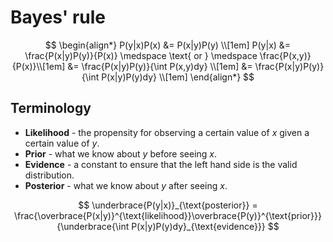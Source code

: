 # Bayes' rule

$$
\begin{align*}
P(y|x)P(x) &= P(x|y)P(y) \\[1em]
P(y|x) &= \frac{P(x|y)P(y)}{P(x)} \medspace \text{ or } \medspace \frac{P(x,y)}{P(x)}\\[1em]
&= \frac{P(x|y)P(y)}{\int P(x,y)dy} \\[1em]
&= \frac{P(x|y)P(y)}{\int P(x|y)P(y)dy} \\[1em]
\end{align*}
$$

## Terminology

- **Likelihood** - the propensity for observing a certain value of $x$ given a
  certain value of $y$.
- **Prior** - what we know about $y$ before seeing $x$.
- **Evidence** - a constant to ensure that the left hand side is the valid
  distribution.
- **Posterior** - what we know about $y$ after seeing $x$.

$$
\underbrace{P(y|x)}_{\text{posterior}} = \frac{\overbrace{P(x|y)}^{\text{likelihood}}\overbrace{P(y)}^{\text{prior}}}
{\underbrace{\int P(x|y)P(y)dy}_{\text{evidence}}}
$$
